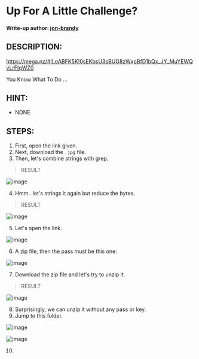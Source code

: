 # Up For A Little Challenge?
#### Write-up author: [jon-brandy](https://github.com/jon-brandy)
## DESCRIPTION:
https://mega.nz/#!LoABFK5K!0sEKbsU3sBUG8zWxpBfD1bQx_JY_MuYEWQvLrFIqWZ0

You Know What To Do ...
## HINT:
- NONE
## STEPS:
1. First, open the link given.
2. Next, download the `.jpg` file.
3. Then, let's combine strings with grep.

> RESULT

![image](https://user-images.githubusercontent.com/70703371/194704065-95e3931a-086f-4d69-9cc5-c218c0a9fd75.png)


4. Hmm.. let's strings it again but reduce the bytes.

> RESULT

![image](https://user-images.githubusercontent.com/70703371/194704135-e78ab1ba-a035-4121-b5b1-51d72a02208b.png)


5. Let's open the link.

![image](https://user-images.githubusercontent.com/70703371/194704147-78267718-64fc-43f9-931f-567fc44cafe2.png)


6. A zip file, then the pass must be this one:

![image](https://user-images.githubusercontent.com/70703371/194704161-a4523c47-6084-4700-991c-536a1c80ff31.png)


7. Download the zip file and let's try to unzip it.

> RESULT

![image](https://user-images.githubusercontent.com/70703371/194704218-de8d88d3-b3ac-420d-a650-05a424bdf60b.png)


8. Surprisingly, we can unzip it without any pass or key.
9. Jump to this folder.

![image](https://user-images.githubusercontent.com/70703371/194704261-ee3f27ad-2de9-4c2a-b714-f1619c649968.png)


![image](https://user-images.githubusercontent.com/70703371/194704277-73dc6ccc-e4ec-48b9-8409-babfcdeee015.png)


10. 
